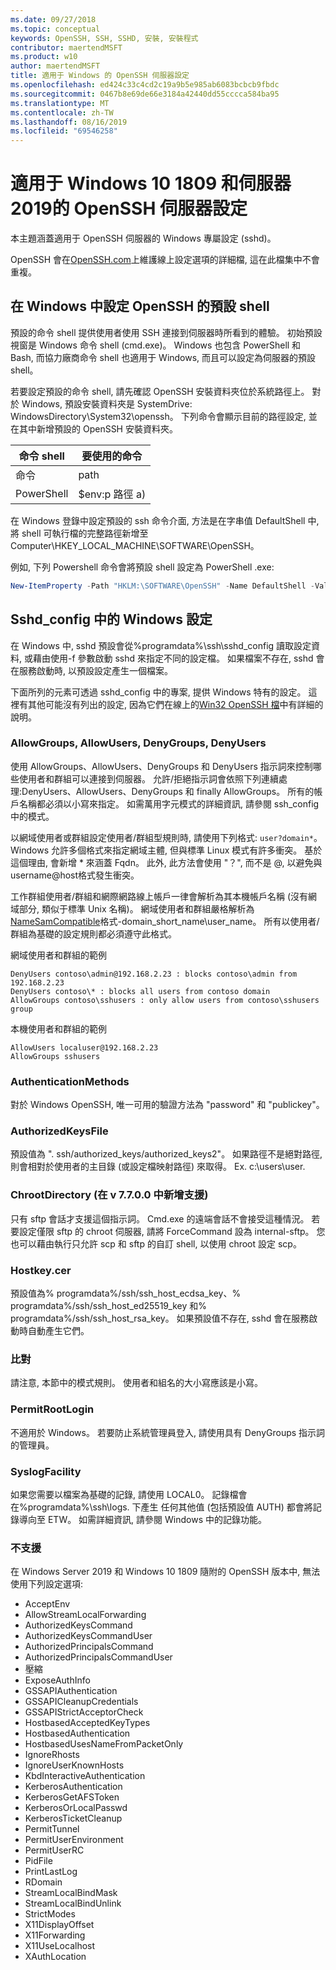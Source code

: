 ```yaml
---
ms.date: 09/27/2018
ms.topic: conceptual
keywords: OpenSSH, SSH, SSHD, 安裝, 安裝程式
contributor: maertendMSFT
ms.product: w10
author: maertendMSFT
title: 適用于 Windows 的 OpenSSH 伺服器設定
ms.openlocfilehash: ed424c33c4cd2c19a9b5e985ab6083bcbcb9fbdc
ms.sourcegitcommit: 0467b8e69de66e3184a42440dd55cccca584ba95
ms.translationtype: MT
ms.contentlocale: zh-TW
ms.lasthandoff: 08/16/2019
ms.locfileid: "69546258"
---
```

# <a name="openssh-server-configuration-for-windows-10-1809-and-server-2019"></a>適用于 Windows 10 1809 和伺服器2019的 OpenSSH 伺服器設定

本主題涵蓋適用于 OpenSSH 伺服器的 Windows 專屬設定 (sshd)。 

OpenSSH 會在[OpenSSH.com](https://www.openssh.com/manual.html)上維護線上設定選項的詳細檔, 這在此檔集中不會重複。 

## <a name="configuring-the-default-shell-for-openssh-in-windows"></a>在 Windows 中設定 OpenSSH 的預設 shell

預設的命令 shell 提供使用者使用 SSH 連接到伺服器時所看到的體驗。 初始預設視窗是 Windows 命令 shell (cmd.exe)。 Windows 也包含 PowerShell 和 Bash, 而協力廠商命令 shell 也適用于 Windows, 而且可以設定為伺服器的預設 shell。

若要設定預設的命令 shell, 請先確認 OpenSSH 安裝資料夾位於系統路徑上。 對於 Windows, 預設安裝資料夾是 SystemDrive: WindowsDirectory\System32\openssh。 下列命令會顯示目前的路徑設定, 並在其中新增預設的 OpenSSH 安裝資料夾。 

命令 shell | 要使用的命令
------------- | -------------- 
命令 | path
PowerShell | $env:p 路徑 a)

在 Windows 登錄中設定預設的 ssh 命令介面, 方法是在字串值 DefaultShell 中, 將 shell 可執行檔的完整路徑新增至 Computer\HKEY_LOCAL_MACHINE\SOFTWARE\OpenSSH。 

例如, 下列 Powershell 命令會將預設 shell 設定為 PowerShell .exe:

```powershell
New-ItemProperty -Path "HKLM:\SOFTWARE\OpenSSH" -Name DefaultShell -Value "C:\Windows\System32\WindowsPowerShell\v1.0\powershell.exe" -PropertyType String -Force
```

## <a name="windows-configurations-in-sshd_config"></a>Sshd_config 中的 Windows 設定 

在 Windows 中, sshd 預設會從%programdata%\ssh\sshd_config 讀取設定資料, 或藉由使用-f 參數啟動 sshd 來指定不同的設定檔。
如果檔案不存在, sshd 會在服務啟動時, 以預設設定產生一個檔案。

下面所列的元素可透過 sshd_config 中的專案, 提供 Windows 特有的設定。 這裡有其他可能沒有列出的設定, 因為它們在線上的[Win32 OpenSSH 檔](https://github.com/powershell/win32-openssh/wiki)中有詳細的說明。 


### <a name="allowgroups-allowusers-denygroups-denyusers"></a>AllowGroups, AllowUsers, DenyGroups, DenyUsers 

使用 AllowGroups、AllowUsers、DenyGroups 和 DenyUsers 指示詞來控制哪些使用者和群組可以連接到伺服器。 允許/拒絕指示詞會依照下列連續處理:DenyUsers、AllowUsers、DenyGroups 和 finally AllowGroups。 所有的帳戶名稱都必須以小寫來指定。 如需萬用字元模式的詳細資訊, 請參閱 ssh_config 中的模式。

以網域使用者或群組設定使用者/群組型規則時, 請使用下列格式: ``` user?domain* ```。
Windows 允許多個格式來指定網域主體, 但與標準 Linux 模式有許多衝突。 基於這個理由, 會新增 * 來涵蓋 Fqdn。 此外, 此方法會使用 "？", 而不是 @, 以避免與username@host格式發生衝突。 

工作群組使用者/群組和網際網路線上帳戶一律會解析為其本機帳戶名稱 (沒有網域部分, 類似于標準 Unix 名稱)。 網域使用者和群組嚴格解析為[NameSamCompatible](https://docs.microsoft.com/windows/desktop/api/secext/ne-secext-extended_name_format)格式-domain_short_name\user_name。 所有以使用者/群組為基礎的設定規則都必須遵守此格式。

網域使用者和群組的範例 

```
DenyUsers contoso\admin@192.168.2.23 : blocks contoso\admin from 192.168.2.23
DenyUsers contoso\* : blocks all users from contoso domain
AllowGroups contoso\sshusers : only allow users from contoso\sshusers group
```

本機使用者和群組的範例 

```
AllowUsers localuser@192.168.2.23
AllowGroups sshusers
```

### <a name="authenticationmethods"></a>AuthenticationMethods 

對於 Windows OpenSSH, 唯一可用的驗證方法為 "password" 和 "publickey"。

### <a name="authorizedkeysfile"></a>AuthorizedKeysFile 

預設值為 ". ssh/authorized_keys/authorized_keys2"。 如果路徑不是絕對路徑, 則會相對於使用者的主目錄 (或設定檔映射路徑) 來取得。 Ex. c:\users\user.

### <a name="chrootdirectory-support-added-in-v7700"></a>ChrootDirectory (在 v 7.7.0.0 中新增支援)

只有 sftp 會話才支援這個指示詞。 Cmd.exe 的遠端會話不會接受這種情況。 若要設定僅限 sftp 的 chroot 伺服器, 請將 ForceCommand 設為 internal-sftp。 您也可以藉由執行只允許 scp 和 sftp 的自訂 shell, 以使用 chroot 設定 scp。

### <a name="hostkey"></a>Hostkey.cer

預設值為% programdata%/ssh/ssh_host_ecdsa_key、% programdata%/ssh/ssh_host_ed25519_key 和% programdata%/ssh/ssh_host_rsa_key。 如果預設值不存在, sshd 會在服務啟動時自動產生它們。

### <a name="match"></a>比對

請注意, 本節中的模式規則。 使用者和組名的大小寫應該是小寫。

### <a name="permitrootlogin"></a>PermitRootLogin

不適用於 Windows。 若要防止系統管理員登入, 請使用具有 DenyGroups 指示詞的管理員。

### <a name="syslogfacility"></a>SyslogFacility

如果您需要以檔案為基礎的記錄, 請使用 LOCAL0。 記錄檔會在%programdata%\ssh\logs. 下產生
任何其他值 (包括預設值 AUTH) 都會將記錄導向至 ETW。 如需詳細資訊, 請參閱 Windows 中的記錄功能。

### <a name="not-supported"></a>不支援 

在 Windows Server 2019 和 Windows 10 1809 隨附的 OpenSSH 版本中, 無法使用下列設定選項:

* AcceptEnv
* AllowStreamLocalForwarding
* AuthorizedKeysCommand
* AuthorizedKeysCommandUser
* AuthorizedPrincipalsCommand
* AuthorizedPrincipalsCommandUser
* 壓縮
* ExposeAuthInfo
* GSSAPIAuthentication
* GSSAPICleanupCredentials
* GSSAPIStrictAcceptorCheck
* HostbasedAcceptedKeyTypes
* HostbasedAuthentication
* HostbasedUsesNameFromPacketOnly
* IgnoreRhosts
* IgnoreUserKnownHosts
* KbdInteractiveAuthentication
* KerberosAuthentication
* KerberosGetAFSToken
* KerberosOrLocalPasswd
* KerberosTicketCleanup
* PermitTunnel
* PermitUserEnvironment
* PermitUserRC
* PidFile
* PrintLastLog
* RDomain
* StreamLocalBindMask
* StreamLocalBindUnlink
* StrictModes
* X11DisplayOffset
* X11Forwarding
* X11UseLocalhost
* XAuthLocation

